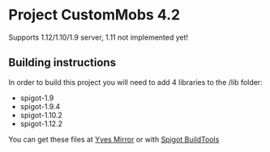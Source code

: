 # Project CustomMobs 4.2
  Supports 1.12/1.10/1.9 server, 1.11 not implemented yet!

## Building instructions

  In order to build this project you will need to add 4 libraries to the /lib folder:
 - spigot-1.9
 - spigot-1.9.4
 - spigot-1.10.2
 - spigot-1.12.2
  
  You can get these files at [Yves Mirror](https://yivesmirror.com/downloads/spigot) or with [Spigot BuildTools](https://www.spigotmc.org/wiki/buildtools/)
